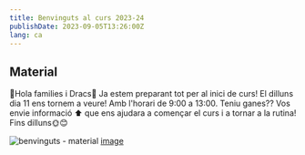 ```yaml
---
title: Benvinguts al curs 2023-24
publishDate: 2023-09-05T13:26:00Z
lang: ca
---
```


## Material

🐉Hola families i Dracs🐉
Ja estem preparant tot per al inici de curs! El dilluns dia 11 ens tornem a veure! Amb l'horari de 9:00 a 13:00. Teniu ganes??
Vos envie informació ⬆️ que ens ajudara a començar el curs i a tornar a la rutina!
Fins dilluns🌞😊

![benvinguts - material](/images/benvinguts.jpeg)
[image](/images/benvinguts.jpeg)

